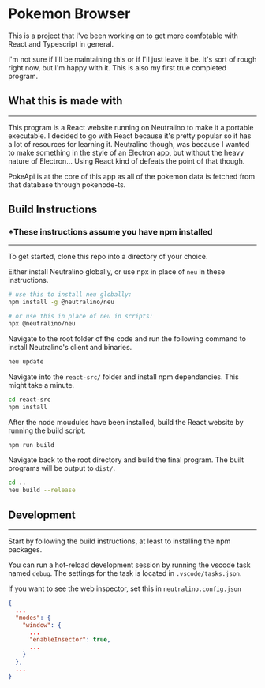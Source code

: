 # Pokemon Browser

This is a project that I've been working on to get more comfotable with React and Typescript in
general.

I'm not sure if I'll be maintaining this or if I'll just leave it be. It's sort of rough
right now, but I'm happy with it. This is also my first true completed program.

## What this is made with

---

This program is a React website running on Neutralino to make it a portable executable.
I decided to go with React because it's pretty popular so it has a lot of resources for learning it.
Neutralino though, was because I wanted to make something in the style of an Electron app, but without the
heavy nature of Electron... Using React kind of defeats the point of that though.

PokeApi is at the core of this app as all of the pokemon data is fetched from that database through
pokenode-ts.

## Build Instructions

### *These instructions assume you have npm installed

---

To get started, clone this repo into a directory of your choice.

Either install Neutralino globally, or use npx in place of `neu` in these instructions.

```sh
# use this to install neu globally:
npm install -g @neutralino/neu

# or use this in place of neu in scripts:
npx @neutralino/neu
```

Navigate to the root folder of the code and run the following command to install Neutralino's client and binaries.

```sh
neu update
```

Navigate into the `react-src/` folder and install npm dependancies. This might take a minute.

```sh
cd react-src
npm install
```

After the node moudules have been installed, build the React website by running the build script.

```sh
npm run build
```

Navigate back to the root directory and build the final program. The built programs will be output to `dist/`.

```sh
cd ..
neu build --release
```

## Development

---

Start by following the build instructions, at least to installing the npm packages.

You can run a hot-reload development session by running the vscode task named `debug`. The settings for the task is located in `.vscode/tasks.json`.

If you want to see the web inspector, set this in `neutralino.config.json`

```json
{
  ...
  "modes": {
    "window": {
      ...
      "enableInsector": true,
      ...
    }
  },
  ...
}
```
